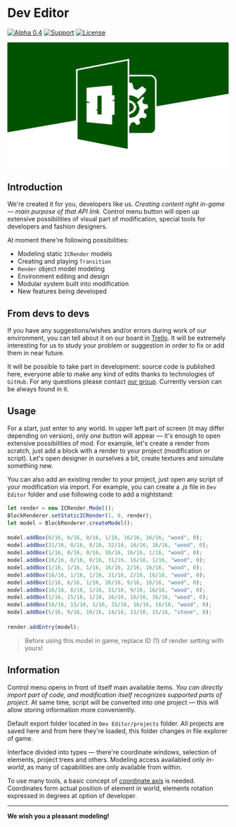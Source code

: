 # Dev Editor

[![Alpha 0.4](https://img.shields.io/badge/version-0.4-green.svg)](https://icmods.mineprogramming.org/mod?id=614)
[![Support](https://img.shields.io/github/repo-size/nernar/dev-editor)](https://vk.com/nteditor)
[![License](https://img.shields.io/:license-apache-blue.svg)](http://www.apache.org/licenses/LICENSE-2.0.html)

![Logo](.preview/header.png)

## Introduction

We're created it for you, developers like us. *Creating content right in-game — main purpose of that API link.* Control menu button will open up extensive possibilities of visual part of modification, special tools for developers and fashion designers.

At moment there're following possibilities:
- Modeling static `ICRender` models
- Creating and playing `Transition`
- `Render` object model modeling
- Environment editing and design
- Modular system built into modification
- New features being developed

## From devs to devs

If you have any suggestions/wishes and/or errors during work of our environment, you can tell about it on our board in [Trello](https://trello.com/b/wzYtpA3W/dev-editor). It will be extremely interesting for us to study your problem or suggestion in order to fix or add them in near future.

It will be possible to take part in development: source code is published here, everyone able to make any kind of edits thanks to technologies of `GitHub`. For any questions please contact [our group](https://vk.me/nernar). Currently version can be always found in it.

## Usage

For a start, just enter to any world. In upper left part of screen (it may differ depending on version), only *one button* will appear — it's enough to open extensive possibilities of mod. For example, let's create a render from scratch, just add a block with a render to your project (modification or script). Let's open designer in ourselves a bit, create textures and simulate something new.

You can also add an existing render to your project, just open any script of your modification via import. For example, you can create a *.js* file in `Dev Editor` folder and use following code to add a nightstand:

```js
let render = new ICRender.Model();
BlockRenderer.setStaticICRender(1, 0, render);
let model = BlockRenderer.createModel();

model.addBox(0/16, 0/16, 0/16, 1/16, 16/16, 16/16, "wood", 0);
model.addBox(31/16, 0/16, 0/16, 32/16, 16/16, 16/16, "wood", 0);
model.addBox(1/16, 0/16, 0/16, 16/16, 16/16, 1/16, "wood", 0);
model.addBox(16/16, 0/16, 0/16, 31/16, 16/16, 1/16, "wood", 0);
model.addBox(1/16, 1/16, 1/16, 16/16, 2/16, 16/16, "wood", 0);
model.addBox(16/16, 1/16, 1/16, 31/16, 2/16, 16/16, "wood", 0);
model.addBox(1/16, 8/16, 1/16, 16/16, 9/16, 16/16, "wood", 0);
model.addBox(16/16, 8/16, 1/16, 31/16, 9/16, 16/16, "wood", 0);
model.addBox(1/16, 15/16, 1/16, 16/16, 16/16, 16/16, "wood", 0);
model.addBox(16/16, 15/16, 1/16, 31/16, 16/16, 16/16, "wood", 0);
model.addBox(5/16, 9/16, 10/16, 14/16, 11/16, 15/16, "stone", 0);

render.addEntry(model);
```

> Before using this model in game, replace ID (1) of render setting with yours!

## Information

Control menu opens in front of itself main available items. *You can directly import part of code, and modification itself recognizes supported parts of project.* At same time, script will be converted into one project — this will allow storing information more conveniently.

Default export folder located in `Dev Editor/projects` folder. All projects are saved here and from here they're loaded, this folder changes in file explorer of game.

Interface divided into types — there're coordinate windows, selection of elements, project trees and others. Modeling access availabled only *in-world*, as many of capabilities are only available from within.

To use many tools, a basic concept of [coordinate axis](https://en.wikipedia.org/wiki/Coordinate_system) is needed. Coordinates form actual position of element in world, elements rotation expressed in degrees at option of developer.

---

**We wish you a pleasant modeling!**
